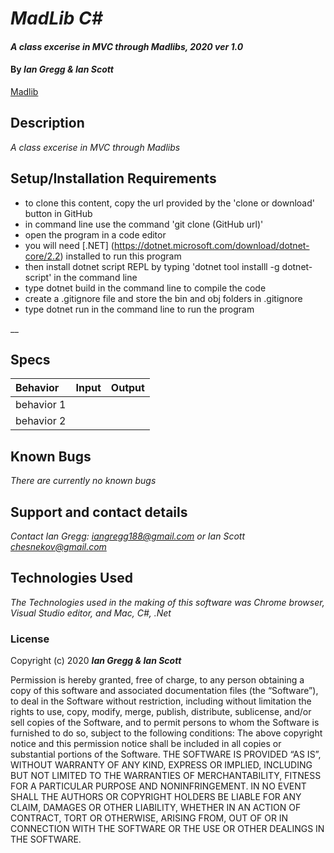 # _MadLib C#_

#### _A class excerise in MVC through Madlibs, 2020 ver 1.0_

#### By _Ian Gregg & Ian Scott_
[Madlib](https://github.com/Scott-Ian/MadLibs.Solution.git)

## Description

_A class excerise in MVC through Madlibs_

## Setup/Installation Requirements

* to clone this content, copy the url provided by the 'clone or download' button in GitHub
* in command line use the command 'git clone (GitHub url)'
* open the program in a code editor
* you will need [.NET] (https://dotnet.microsoft.com/download/dotnet-core/2.2) installed to run this program 
* then install dotnet script REPL by typing 'dotnet tool installl -g dotnet-script' in the command line
* type dotnet build in the command line to compile the code
* create a .gitignore file and store the bin and obj folders in .gitignore
* type dotnet run in the command line to run the program

__

## Specs

| Behavior    | Input | Output |
| :---------- | ----- | -----: |
| behavior 1 |  |  |
| behavior 2 |  |  |



## Known Bugs

_There are currently no known bugs_

## Support and contact details

_Contact Ian Gregg: <iangregg188@gmail.com>
or 
Ian Scott <chesnekov@gmail.com>_

## Technologies Used

_The Technologies used in the making of this software was Chrome browser, Visual Studio editor, and Mac, C#, .Net_

### License

Copyright (c) 2020 **_Ian Gregg & Ian Scott_**

Permission is hereby granted, free of charge, to any person obtaining a copy of this software and associated documentation files (the “Software”), to deal in the Software without restriction, including without limitation the rights to use, copy, modify, merge, publish, distribute, sublicense, and/or sell copies of the Software, and to permit persons to whom the Software is furnished to do so, subject to the following conditions:
The above copyright notice and this permission notice shall be included in all copies or substantial portions of the Software.
THE SOFTWARE IS PROVIDED “AS IS”, WITHOUT WARRANTY OF ANY KIND, EXPRESS OR IMPLIED, INCLUDING BUT NOT LIMITED TO THE WARRANTIES OF MERCHANTABILITY, FITNESS FOR A PARTICULAR PURPOSE AND NONINFRINGEMENT. IN NO EVENT SHALL THE AUTHORS OR COPYRIGHT HOLDERS BE LIABLE FOR ANY CLAIM, DAMAGES OR OTHER LIABILITY, WHETHER IN AN ACTION OF CONTRACT, TORT OR OTHERWISE, ARISING FROM, OUT OF OR IN CONNECTION WITH THE SOFTWARE OR THE USE OR OTHER DEALINGS IN THE SOFTWARE.
